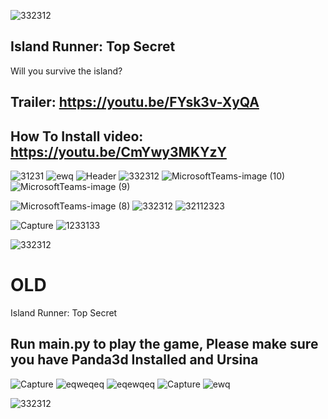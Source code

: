 ![332312](https://user-images.githubusercontent.com/62681404/175191505-44ac2bd0-46e2-4dc2-b9aa-d8e4eeb64f77.png)
## Island Runner: Top Secret
Will you survive the island?

## Trailer: https://youtu.be/FYsk3v-XyQA

## How To Install video: https://youtu.be/CmYwy3MKYzY
![31231](https://user-images.githubusercontent.com/62681404/175191513-333e94d2-e49a-4a14-9e2c-54b5b22a5531.png)
![ewq](https://user-images.githubusercontent.com/62681404/175227703-2fd7c0f5-1358-4c1f-8b46-b3868f368c25.JPG)
![Header](https://user-images.githubusercontent.com/62681404/174518800-1ac86947-de0a-4bc2-b7f4-4cd052a4ef4d.png)
![332312](https://user-images.githubusercontent.com/62681404/175191505-44ac2bd0-46e2-4dc2-b9aa-d8e4eeb64f77.png)
![MicrosoftTeams-image (10)](https://user-images.githubusercontent.com/62681404/174583167-142f54f2-e06c-4dbe-9948-db44c218b2f3.png)
![MicrosoftTeams-image (9)](https://user-images.githubusercontent.com/62681404/174583179-bacc51ec-4cbb-4300-8f48-205be529ca0e.png)

![MicrosoftTeams-image (8)](https://user-images.githubusercontent.com/62681404/174520552-5608bdd6-08ad-40e8-bc02-1b78612285fe.png)
![332312](https://user-images.githubusercontent.com/62681404/175191505-44ac2bd0-46e2-4dc2-b9aa-d8e4eeb64f77.png)
![32112323](https://user-images.githubusercontent.com/62681404/175227708-cd46510f-1402-4e67-981e-532c167f20ab.JPG)

![Capture](https://user-images.githubusercontent.com/62681404/175431679-36263fc2-a388-4b6e-bed0-bdaafdee3cc4.JPG)
![1233133](https://user-images.githubusercontent.com/62681404/175433247-a3172287-59c9-4f24-94cf-f69218756209.png)



![332312](https://user-images.githubusercontent.com/62681404/175191505-44ac2bd0-46e2-4dc2-b9aa-d8e4eeb64f77.png)
# OLD  

Island Runner: Top Secret
## Run main.py to play the game, Please make sure you have Panda3d Installed and Ursina
![Capture](https://user-images.githubusercontent.com/62681404/171524079-7757e54e-b56e-453d-8260-9be6d005e4f4.JPG)
![eqweqeq](https://user-images.githubusercontent.com/62681404/171524082-efe4a237-4444-4e3a-a9cb-486c35fb702a.JPG)
![eqewqeq](https://user-images.githubusercontent.com/62681404/171524084-1593733a-79f2-4c13-9b6a-f7f727935b70.JPG)
![Capture](https://user-images.githubusercontent.com/62681404/174684804-58d346b4-0d63-40c5-bdf3-f5fb2ef6347c.JPG)
![ewq](https://user-images.githubusercontent.com/62681404/174684809-8852a318-c3c6-449e-a9f1-769f5a2c58a1.JPG)


![332312](https://user-images.githubusercontent.com/62681404/175191505-44ac2bd0-46e2-4dc2-b9aa-d8e4eeb64f77.png)
